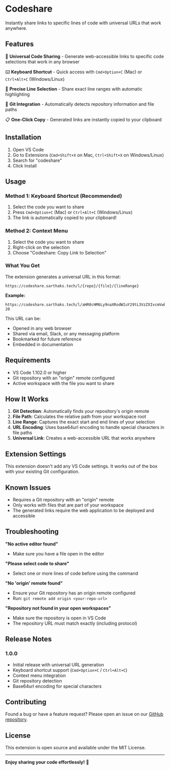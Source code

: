 # Codeshare

Instantly share links to specific lines of code with universal URLs that work anywhere.

## Features

🚀 **Universal Code Sharing** - Generate web-accessible links to specific code selections that work in any browser

⌨️ **Keyboard Shortcut** - Quick access with `Cmd+Option+C` (Mac) or `Ctrl+Alt+C` (Windows/Linux)

🎯 **Precise Line Selection** - Share exact line ranges with automatic highlighting

🔗 **Git Integration** - Automatically detects repository information and file paths

📋 **One-Click Copy** - Generated links are instantly copied to your clipboard

## Installation

1. Open VS Code
2. Go to Extensions (`Cmd+Shift+X` on Mac, `Ctrl+Shift+X` on Windows/Linux)
3. Search for "codeshare"
4. Click Install

## Usage

### Method 1: Keyboard Shortcut (Recommended)
1. Select the code you want to share
2. Press `Cmd+Option+C` (Mac) or `Ctrl+Alt+C` (Windows/Linux)
3. The link is automatically copied to your clipboard!

### Method 2: Context Menu
1. Select the code you want to share
2. Right-click on the selection
3. Choose "Codeshare: Copy Link to Selection"

### What You Get

The extension generates a universal URL in this format:
```
https://codeshare.sarthaks.tech/l/{repo}/{file}/{lineRange}
```

**Example:**
```
https://codeshare.sarthaks.tech/l/aHR0cHM6Ly9naXRodWIuY29tL3VzZXIvcmVwby9naXQ=/c3JjL2V4dGVuc2lvbi50cw==/10-20
```

This URL can be:
- Opened in any web browser
- Shared via email, Slack, or any messaging platform
- Bookmarked for future reference
- Embedded in documentation

## Requirements

- VS Code 1.102.0 or higher
- Git repository with an "origin" remote configured
- Active workspace with the file you want to share

## How It Works

1. **Git Detection**: Automatically finds your repository's origin remote
2. **File Path**: Calculates the relative path from your workspace root
3. **Line Range**: Captures the exact start and end lines of your selection
4. **URL Encoding**: Uses base64url encoding to handle special characters in file paths
5. **Universal Link**: Creates a web-accessible URL that works anywhere

## Extension Settings

This extension doesn't add any VS Code settings. It works out of the box with your existing Git configuration.

## Known Issues

- Requires a Git repository with an "origin" remote
- Only works with files that are part of your workspace
- The generated links require the web application to be deployed and accessible

## Troubleshooting

**"No active editor found"**
- Make sure you have a file open in the editor

**"Please select code to share"**
- Select one or more lines of code before using the command

**"No 'origin' remote found"**
- Ensure your Git repository has an origin remote configured
- Run: `git remote add origin <your-repo-url>`

**"Repository not found in your open workspaces"**
- Make sure the repository is open in VS Code
- The repository URL must match exactly (including protocol)

## Release Notes

### 1.0.0
- Initial release with universal URL generation
- Keyboard shortcut support (`Cmd+Option+C` / `Ctrl+Alt+C`)
- Context menu integration
- Git repository detection
- Base64url encoding for special characters

## Contributing

Found a bug or have a feature request? Please open an issue on our [GitHub repository](https://github.com/Sarthakischill/codeshare-project.git).

## License

This extension is open source and available under the MIT License.

---

**Enjoy sharing your code effortlessly!** 🎉
